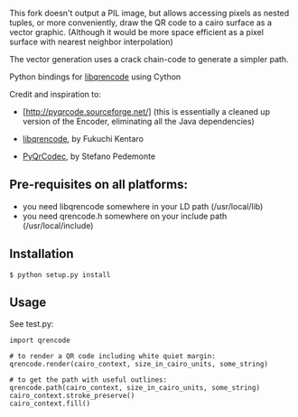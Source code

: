 
This fork doesn't output a PIL image, but allows accessing pixels as nested tuples, or more conveniently, draw the QR code to a cairo surface as a vector graphic. (Although it would be more space efficient as a pixel surface with nearest neighbor interpolation)

The vector generation uses a crack chain-code to generate a simpler path.


Python bindings for [libqrencode](http://fukuchi.org/works/qrencode/index.en.html) using Cython


Credit and inspiration to:

 - [http://pyqrcode.sourceforge.net/]
 (this is essentially a cleaned up version of the Encoder, eliminating all the Java dependencies)
 
 - [libqrencode](http://megaui.net/fukuchi/works/qrencode/index.en.html), by Fukuchi Kentaro

 - [PyQrCodec](http://www.pedemonte.eu/pyqr/index.py/pyqrhome), by Stefano Pedemonte


Pre-requisites on all platforms:
--------------------------------
 * you need libqrencode somewhere in your LD path (/usr/local/lib)
 * you need qrencode.h somewhere on your include path (/usr/local/include)


Installation
------------
    $ python setup.py install



Usage
-----

See test.py:

    import qrencode

    # to render a QR code including white quiet margin:
    qrencode.render(cairo_context, size_in_cairo_units, some_string)

    # to get the path with useful outlines:
    qrencode.path(cairo_context, size_in_cairo_units, some_string)
    cairo_context.stroke_preserve()
    cairo_context.fill()
